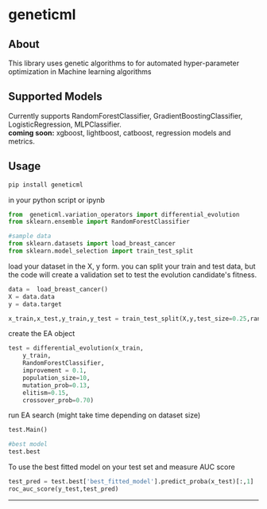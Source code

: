 # geneticml

## About
 This library uses genetic algorithms to for automated hyper-parameter optimization in Machine learning algorithms

## Supported Models 
Currently supports RandomForestClassifier, GradientBoostingClassifier, LogisticRegression, MLPClassifier.<br>
__coming soon:__ xgboost, lightboost, catboost, regression models and metrics.

## Usage 

```python
pip install geneticml
```

in your python script or ipynb

```python
from  geneticml.variation_operators import differential_evolution 
from sklearn.ensemble import RandomForestClassifier

#sample data
from sklearn.datasets import load_breast_cancer
from sklearn.model_selection import train_test_split
```

load your dataset in the X, y form. you can split your train and test data, but the code will create a validation set to test the evolution candidate's fitness.

```python
data =  load_breast_cancer()
X = data.data
y = data.target

x_train,x_test,y_train,y_test = train_test_split(X,y,test_size=0.25,random_state=45)
```

create the EA object

```python
test = differential_evolution(x_train,
	y_train, 
	RandomForestClassifier, 
	improvement = 0.1, 
	population_size=10,
	mutation_prob=0.13,
	elitism=0.15,
	crossover_prob=0.70)

```

run EA search (might take time depending on dataset size)

```python
test.Main()

#best model
test.best
```

To use the best fitted model on your test set and measure AUC score

```python
test_pred = test.best['best_fitted_model'].predict_proba(x_test)[:,1]
roc_auc_score(y_test,test_pred)
```
-----


